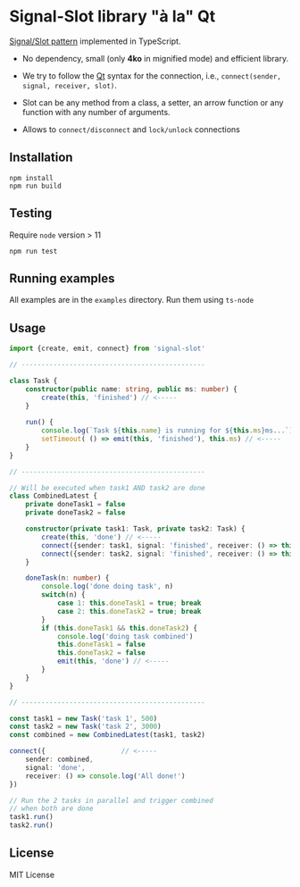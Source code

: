 # Signal-Slot library "à la" Qt

[Signal/Slot pattern](https://en.wikipedia.org/wiki/Signals_and_slots) implemented in TypeScript.

- No dependency, small (only **4ko** in mignified mode) and efficient library.

- We try to follow the [Qt](https://doc.qt.io/qt-5/signalsandslots.html) syntax for the connection, i.e., `connect(sender, signal, receiver, slot)`.

- Slot can be any method from a class, a setter, an arrow function or any function with any number of arguments.

- Allows to `connect/disconnect` and `lock/unlock` connections

## Installation
```
npm install
npm run build
```

## Testing
Require `node` version > 11
```
npm run test
```

## Running examples
All examples are in the `examples` directory. Run them using `ts-node`

## Usage
```ts
import {create, emit, connect} from 'signal-slot'

// ----------------------------------------------

class Task {
    constructor(public name: string, public ms: number) {
        create(this, 'finished') // <-----
    }
    
    run() {
        console.log(`Task ${this.name} is running for ${this.ms}ms...`)
        setTimeout( () => emit(this, 'finished'), this.ms) // <-----
    }
}

// ----------------------------------------------

// Will be executed when task1 AND task2 are done
class CombinedLatest {
    private doneTask1 = false
    private doneTask2 = false

    constructor(private task1: Task, private task2: Task) {
        create(this, 'done') // <-----
        connect({sender: task1, signal: 'finished', receiver: () => this.doneTask(1)}) // <-----
        connect({sender: task2, signal: 'finished', receiver: () => this.doneTask(2)}) // <-----
    }

    doneTask(n: number) {
        console.log('done doing task', n)
        switch(n) {
            case 1: this.doneTask1 = true; break
            case 2: this.doneTask2 = true; break
        }
        if (this.doneTask1 && this.doneTask2) {
            console.log('doing task combined')
            this.doneTask1 = false
            this.doneTask2 = false
            emit(this, 'done') // <-----
        }
    }
}

// ----------------------------------------------

const task1 = new Task('task 1', 500)
const task2 = new Task('task 2', 3000)
const combined = new CombinedLatest(task1, task2)

connect({                   // <-----
    sender: combined, 
    signal: 'done', 
    receiver: () => console.log('All done!')
})

// Run the 2 tasks in parallel and trigger combined
// when both are done
task1.run()
task2.run()
```

## License
MIT License
